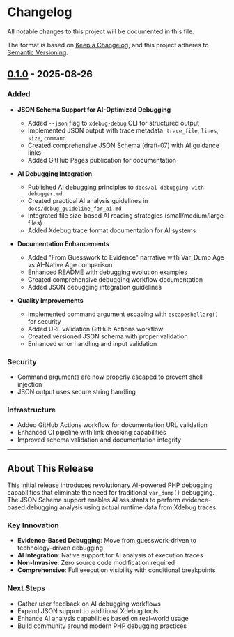 # Changelog

All notable changes to this project will be documented in this file.

The format is based on [Keep a Changelog](https://keepachangelog.com/en/1.0.0/),
and this project adheres to [Semantic Versioning](https://semver.org/spec/v2.0.0.html).

## [0.1.0] - 2025-08-26

### Added
- **JSON Schema Support for AI-Optimized Debugging**
  - Added `--json` flag to `xdebug-debug` CLI for structured output
  - Implemented JSON output with trace metadata: `trace_file`, `lines`, `size`, `command`
  - Created comprehensive JSON Schema (draft-07) with AI guidance links
  - Added GitHub Pages publication for documentation

- **AI Debugging Integration**
  - Published AI debugging principles to `docs/ai-debugging-with-debugger.md`
  - Created practical AI analysis guidelines in `docs/debug_guideline_for_ai.md`
  - Integrated file size-based AI reading strategies (small/medium/large files)
  - Added Xdebug trace format documentation for AI systems

- **Documentation Enhancements**
  - Added "From Guesswork to Evidence" narrative with Var_Dump Age vs AI-Native Age comparison
  - Enhanced README with debugging evolution examples
  - Created comprehensive debugging workflow documentation
  - Added JSON debugging integration guidelines

- **Quality Improvements**
  - Implemented command argument escaping with `escapeshellarg()` for security
  - Added URL validation GitHub Actions workflow
  - Created versioned JSON schema with proper validation
  - Enhanced error handling and input validation

### Security
- Command arguments are now properly escaped to prevent shell injection
- JSON output uses secure string handling

### Infrastructure
- Added GitHub Actions workflow for documentation URL validation
- Enhanced CI pipeline with link checking capabilities
- Improved schema validation and documentation integrity

---

## About This Release

This initial release introduces revolutionary AI-powered PHP debugging capabilities that eliminate the need for traditional `var_dump()` debugging. The JSON Schema support enables AI assistants to perform evidence-based debugging analysis using actual runtime data from Xdebug traces.

### Key Innovation
- **Evidence-Based Debugging**: Move from guesswork-driven to technology-driven debugging
- **AI Integration**: Native support for AI analysis of execution traces
- **Non-Invasive**: Zero source code modification required
- **Comprehensive**: Full execution visibility with conditional breakpoints

### Next Steps
- Gather user feedback on AI debugging workflows
- Expand JSON support to additional Xdebug tools
- Enhance AI analysis capabilities based on real-world usage
- Build community around modern PHP debugging practices

[0.1.0]: https://github.com/koriym/xdebug-mcp/releases/tag/v0.1.0